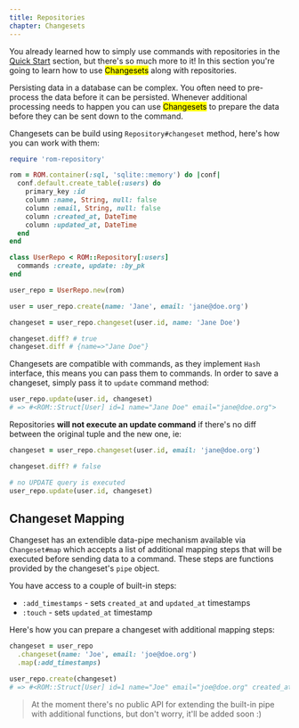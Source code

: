 ```yaml
---
title: Repositories
chapter: Changesets
---
```


You already learned how to simply use commands with repositories in the
[Quick Start](/learn/repositories/quick-start) section, but there's so much more
to it! In this section you're going to learn how to use <mark>Changesets</mark>
along with repositories.

Persisting data in a database can be complex. You often need to pre-process the
data before it can be persisted. Whenever additional processing needs to happen
you can use <mark>Changesets</mark> to prepare the data before they can be sent
down to the command.

Changesets can be build using `Repository#changeset` method, here's how you can
work with them:

``` ruby
require 'rom-repository'

rom = ROM.container(:sql, 'sqlite::memory') do |conf|
  conf.default.create_table(:users) do
    primary_key :id
    column :name, String, null: false
    column :email, String, null: false
    column :created_at, DateTime
    column :updated_at, DateTime
  end
end

class UserRepo < ROM::Repository[:users]
  commands :create, update: :by_pk
end

user_repo = UserRepo.new(rom)

user = user_repo.create(name: 'Jane', email: 'jane@doe.org')

changeset = user_repo.changeset(user.id, name: 'Jane Doe')

changeset.diff? # true
changeset.diff # {name=>"Jane Doe"}
```

Changesets are compatible with commands, as they implement `Hash` interface, this
means you can pass them to commands. In order to save a changeset, simply pass it
to `update` command method:

``` ruby
user_repo.update(user.id, changeset)
# => #<ROM::Struct[User] id=1 name="Jane Doe" email="jane@doe.org">
```

Repositories **will not execute an update command** if there's no diff between
the original tuple and the new one, ie:

``` ruby
changeset = user_repo.changeset(user.id, email: 'jane@doe.org')

changeset.diff? # false

# no UPDATE query is executed
user_repo.update(user.id, changeset)
```

## Changeset Mapping

Changeset has an extendible data-pipe mechanism available via `Changeset#map` which
accepts a list of additional mapping steps that will be executed before sending
data to a command. These steps are functions provided by the changeset's `pipe` object.

You have access to a couple of built-in steps:

* `:add_timestamps` - sets `created_at` and `updated_at` timestamps
* `:touch` - sets `updated_at` timestamp

Here's how you can prepare a changeset with additional mapping steps:

``` ruby
changeset = user_repo
  .changeset(name: 'Joe', email: 'joe@doe.org')
  .map(:add_timestamps)

user_repo.create(changeset)
# => #<ROM::Struct[User] id=1 name="Joe" email="joe@doe.org" created_at=2016-07-22 14:45:02 +0200 updated_at=2016-07-22 14:45:02 +0200>
```

> At the moment there's no public API for extending the built-in pipe with additional
> functions, but don't worry, it'll be added soon :)
